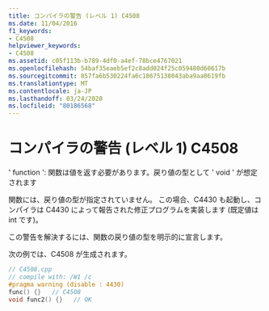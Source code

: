 ```yaml
---
title: コンパイラの警告 (レベル 1) C4508
ms.date: 11/04/2016
f1_keywords:
- C4508
helpviewer_keywords:
- C4508
ms.assetid: c05f113b-b789-4df0-a4ef-78bce4767021
ms.openlocfilehash: 54baf35eaeb5ef2c8add024f25c059480d60617b
ms.sourcegitcommit: 857fa6b530224fa6c18675138043aba9aa0619fb
ms.translationtype: MT
ms.contentlocale: ja-JP
ms.lasthandoff: 03/24/2020
ms.locfileid: "80186568"
---
```

# <a name="compiler-warning-level-1-c4508"></a>コンパイラの警告 (レベル 1) C4508

' function ': 関数は値を返す必要があります。戻り値の型として ' void ' が想定されます

関数には、戻り値の型が指定されていません。 この場合、C4430 も起動し、コンパイラは C4430 によって報告された修正プログラムを実装します (既定値は int です)。

この警告を解決するには、関数の戻り値の型を明示的に宣言します。

次の例では、C4508 が生成されます。

```cpp
// C4508.cpp
// compile with: /W1 /c
#pragma warning (disable : 4430)
func() {}   // C4508
void func2() {}   // OK
```
